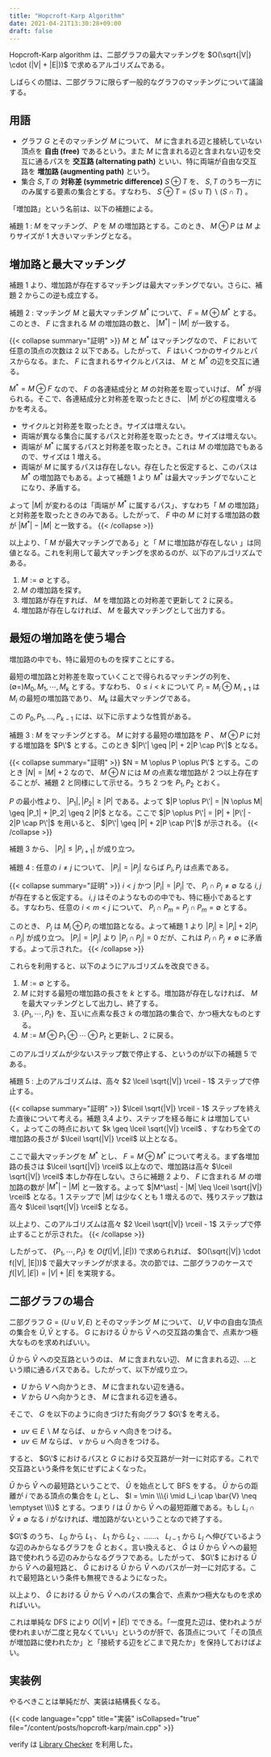 ```yaml
---
title: "Hopcroft-Karp Algorithm"
date: 2021-04-21T13:30:28+09:00
draft: false
---
```


Hopcroft-Karp algorithm は、二部グラフの最大マッチングを $O(\sqrt{|V|} \cdot (|V| + |E|))$ で求めるアルゴリズムである。

しばらくの間は、二部グラフに限らず一般的なグラフのマッチングについて議論する。

## 用語

- グラフ $G$ とそのマッチング $M$ について、 $M$ に含まれる辺と接続していない頂点を **自由 (free)** であるという。また $M$ に含まれる辺と含まれない辺を交互に通るパスを **交互路 (alternating path)** といい、特に両端が自由な交互路を **増加路 (augmenting path)** という。
- 集合 $S, T$ の **対称差 (symmetric difference)** $S \oplus T$ を、 $S, T$ のうち一方にのみ属する要素の集合とする。すなわち、 $S \oplus T = (S \cup T) \backslash (S \cap T)$ 。

「増加路」という名前は、以下の補題による。

補題 1
: $M$ をマッチング、 $P$ を $M$ の増加路とする。このとき、 $M \oplus P$ は $M$ よりサイズが 1 大きいマッチングとなる。

## 増加路と最大マッチング

補題 1 より、増加路が存在するマッチングは最大マッチングでない。さらに、補題 2 からこの逆も成立する。

補題 2
: マッチング $M$ と最大マッチング $M^\ast$ について、 $F = M \oplus M^\ast$ とする。このとき、 $F$ に含まれる $M$ の増加路の数と、 $|M^\ast| - |M|$ が一致する。

{{< collapse summary="証明" >}}
$M$ と $M^\ast$ はマッチングなので、 $F$ において任意の頂点の次数は 2 以下である。したがって、 $F$ はいくつかのサイクルとパスからなる。また、 $F$ に含まれるサイクルとパスは、 $M$ と $M^\ast$ の辺を交互に通る。

$M^\ast = M \oplus F$ なので、 $F$ の各連結成分と $M$ の対称差を取っていけば、 $M^\ast$ が得られる。そこで、各連結成分と対称差を取ったときに、 $|M|$ がどの程度増えるかを考える。

- サイクルと対称差を取ったとき。サイズは増えない。
- 両端が異なる集合に属するパスと対称差を取ったとき。サイズは増えない。
- 両端が $M^\ast$ に属するパスと対称差を取ったとき。これは $M$ の増加路でもあるので、サイズは 1 増える。
- 両端が $M$ に属するパスは存在しない。存在したと仮定すると、このパスは $M^\ast$ の増加路でもある。よって補題 1 より $M^\ast$ は最大マッチングでないことになり、矛盾する。

よって $|M|$ が変わるのは「両端が $M^\ast$ に属するパス」、すなわち「 $M$ の増加路」と対称差を取ったときのみである。したがって、 $F$ 中の $M$ に対する増加路の数が $|M^\ast| - |M|$ と一致する。
{{< /collapse >}}

以上より、「 $M$ が最大マッチングである」と「 $M$ に増加路が存在しない 」は同値となる。これを利用して最大マッチングを求めるのが、以下のアルゴリズムである。

1. $M := \emptyset$ とする。
2. $M$ の増加路を探す。
3. 増加路が存在すれば、 $M$ を増加路との対称差で更新して 2 に戻る。
4. 増加路が存在しなければ、 $M$ を最大マッチングとして出力する。

## 最短の増加路を使う場合

増加路の中でも、特に最短のものを探すことにする。

最短の増加路と対称差を取っていくことで得られるマッチングの列を、 $(\emptyset =) M_0, M_1, \cdots, M_k$ とする。すなわち、 $0 \leq i \lt k$ について $P_i = M_i \oplus M_{i+1}$ は $M_i$ の最短の増加路であり、 $M_k$ は最大マッチングである。

この $P_0, P_1, \dots, P_{k-1}$ には、以下に示すような性質がある。

補題 3
: $M$ をマッチングとする。 $M$ に対する最短の増加路を $P$ 、 $M \oplus P$ に対する増加路を $P\'$ とする。このとき $|P\'| \geq |P| + 2|P \cap P\'|$ となる。

{{< collapse summary="証明" >}}
$N = M \oplus P \oplus P\'$ とする。このとき $|N| = |M|+2$ なので、 $M \oplus N$ には $M$ の点素な増加路が 2 つ以上存在することが、補題 2 と同様にして示せる。うち 2 つを $P_1, P_2$ とおく。

$P$ の最小性より、 $|P_1|, |P_2| \geq |P|$ である。よって $|P \oplus P\'| = |N \oplus M| \geq |P_1| + |P_2| \geq 2 |P|$ となる。ここで $|P \oplus P\'| = |P| + |P\'| - 2|P \cap P\'|$ を用いると、 $|P\'| \geq |P| + 2|P \cap P\'|$ が示される。
{{< /collapse >}}

補題 3 から、 $|P_i| \leq |P_{i+1}|$ が成り立つ。

補題 4
: 任意の $i \neq j$ について、 $|P_i| = |P_j|$ ならば $P_i, P_j$ は点素である。

{{< collapse summary="証明" >}}
$i \lt j$ かつ $|P_i| = |P_j|$ で、 $P_i \cap P_j \neq \emptyset$ なる $i, j$ が存在すると仮定する。 $i, j$ はそのようなものの中でも、特に極小であるとする。すなわち、任意の $i \lt m \lt j$ について、 $P_i \cap P_m = P_j \cap P_m = \emptyset$ とする。

このとき、 $P_j$ は $M_i \oplus P_i$ の増加路となる。よって補題 1 より $|P_j| \geq |P_i| + 2|P_i \cap P_j|$ が成り立つ。 $|P_i| = |P_j|$ より $|P_i \cap P_j| = 0$ だが、これは $P_i \cap P_j \neq \emptyset$ に矛盾する。よって示された。
{{< /collapse >}}

これらを利用すると、以下のようにアルゴリズムを改良できる。

1. $M := \emptyset$ とする。
2. $M$ に対する最短の増加路の長さを $k$ とする。増加路が存在しなければ、 $M$ を最大マッチングとして出力し、終了する。
3. $\{ P_1, \cdots, P_t \}$ を、互いに点素な長さ $k$ の増加路の集合で、かつ極大なものとする。
4. $M := M \oplus P_1 \oplus \cdots \oplus P_t$ と更新し、2 に戻る。

このアルゴリズムが少ないステップ数で停止する、というのが以下の補題 5 である。

補題 5
: 上のアルゴリズムは、高々 $2 \lceil \sqrt{|V|} \rceil - 1$ ステップで停止する。

{{< collapse summary="証明" >}}
$\lceil \sqrt{|V|} \rceil - 1$ ステップを終えた直後について考える。補題 3,4 より、ステップを経る毎に $k$ は増加していく。よってこの時点において $k \geq \lceil \sqrt{|V|} \rceil$ 、すなわち全ての増加路の長さが $\lceil \sqrt{|V|} \rceil$ 以上となる。

ここで最大マッチングを $M^\ast$ とし、 $F = M \oplus M^\ast$ について考える。まず各増加路の長さは $\lceil \sqrt{|V|} \rceil$ 以上なので、増加路は高々 $\lceil \sqrt{|V|} \rceil$ 本しか存在しない。さらに補題 2 より、 $F$ に含まれる $M$ の増加路の数が $|M^\ast| - |M|$ と一致する。よって $|M^\ast| - |M| \leq \lceil \sqrt{|V|} \rceil$ となる。1 ステップで $|M|$ は少なくとも 1 増えるので、残りステップ数は高々 $\lceil \sqrt{|V|} \rceil$ となる。

以上より、このアルゴリズムは高々 $2 \lceil \sqrt{|V|} \rceil - 1$ ステップで停止することが示された。
{{< /collapse >}}

したがって、 $\{ P_1, \cdots, P_t \}$ を $O(f(|V|, |E|))$ で求められれば、 $O(\sqrt{|V|} \cdot f(|V|, |E|))$ で最大マッチングが求まる。次の節では、二部グラフのケースで $f(|V|, |E|) = |V| + |E|$ を実現する。

## 二部グラフの場合

二部グラフ $G = (U \cup V, E)$ とそのマッチング $M$ について、 $U, V$ 中の自由な頂点の集合を $\bar{U}, \bar{V}$ とする。 $G$ における $\bar{U}$ から $\bar{V}$ への交互路の集合で、点素かつ極大なものを求めればいい。

$\bar{U}$ から $\bar{V}$ への交互路というのは、 $M$ に含まれない辺、 $M$ に含まれる辺、...という順に通るパスである。したがって、以下が成り立つ。

- $U$ から $V$ へ向かうとき、 $M$ に含まれない辺を通る。
- $V$ から $U$ へ向かうとき、 $M$ に含まれる辺を通る。

そこで、 $G$ を以下のように向きづけた有向グラフ $G\'$ を考える。

- $uv \in E \backslash M$ ならば、 $u$ から $v$ へ向きをつける。
- $uv \in M$ ならば、 $v$ から $u$ へ向きをつける。

すると、 $G\'$ におけるパスと $G$ における交互路が一対一に対応する。これで交互路という条件を気にせずによくなった。

$\bar{U}$ から $\bar{V}$ への最短路ということで、 $\bar{U}$ を始点として BFS をする。 $\bar{U}$ からの距離が $i$ である頂点の集合を $L_i$ とし、 $l = \min \\\{i \mid L_i \cap \bar{V} \neq \emptyset \\\}$ とする。つまり $l$ は $\bar{U}$ から $\bar{V}$ への最短距離である。もし $L_i \cap \bar{V} \neq \emptyset$ なる $i$ がなければ、増加路がないということなので終了する。

$G\'$ のうち、 $L_0$ から $L_1$ 、 $L_1$ から $L_2$ 、......、 $L_{l-1}$ から $L_l$ へ伸びているような辺のみからなるグラフを $\hat{G}$ とおく。言い換えると、 $\hat{G}$ は $\bar{U}$ から $\bar{V}$ への最短路で使われうる辺のみからなるグラフである。したがって、 $G\'$ における $\bar{U}$ から $\bar{V}$ への最短路と、 $\hat{G}$ における $\bar{U}$ から $\bar{V}$ へのパスが一対一に対応する。これで最短路という条件も無視できるようになった。

以上より、 $\hat{G}$ における $\bar{U}$ から $\bar{V}$ へのパスの集合で、点素かつ極大なものを求めればいい。

これは単純な DFS により $O(|V| + |E|)$ でできる。「一度見た辺は、使われようが使われまいが二度と見なくていい」というのが肝で、各頂点について「その頂点が増加路に使われたか」と「接続する辺をどこまで見たか」を保持しておけばよい。

## 実装例

やるべきことは単純だが、実装は結構長くなる。

{{< code language="cpp" title="実装" isCollapsed="true" file="/content/posts/hopcroft-karp/main.cpp" >}}

verify は [Library Checker](https://judge.yosupo.jp/submission/45401) を利用した。
